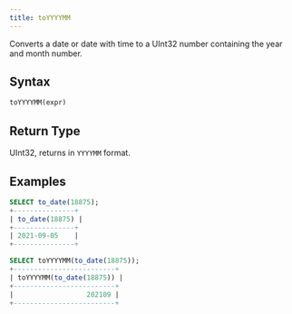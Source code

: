```yaml
---
title: toYYYYMM
---
```


Converts a date or date with time to a UInt32 number containing the year and month number.

## Syntax

```sql
toYYYYMM(expr)
```

## Return Type

UInt32, returns in `YYYYMM` format.

## Examples

```sql
SELECT to_date(18875);
+---------------+
| to_date(18875) |
+---------------+
| 2021-09-05    |
+---------------+

SELECT toYYYYMM(to_date(18875));
+-------------------------+
| toYYYYMM(to_date(18875)) |
+-------------------------+
|                  202109 |
+-------------------------+
```
